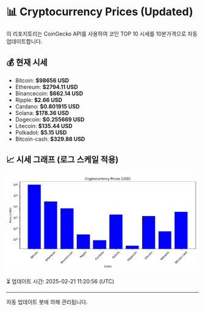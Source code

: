 
# 📊 Cryptocurrency Prices (Updated)

이 리포지토리는 CoinGecko API를 사용하여 코인 TOP 10 시세를 10분가격으로 자동 업데이트합니다.

## 💰 현재 시세
- Bitcoin: **$98656 USD**
- Ethereum: **$2794.11 USD**
- Binancecoin: **$662.14 USD**
- Ripple: **$2.66 USD**
- Cardano: **$0.801915 USD**
- Solana: **$178.36 USD**
- Dogecoin: **$0.255669 USD**
- Litecoin: **$135.44 USD**
- Polkadot: **$5.15 USD**
- Bitcoin-cash: **$329.88 USD**

## 📈 시세 그래프 (로그 스케일 적용)
![Crypto Prices](crypto_prices.png)

⏳ 업데이트 시간: 2025-02-21 11:20:56 (UTC)

---
자동 업데이트 봇에 의해 관리됩니다.

